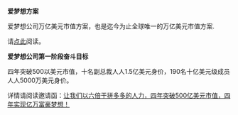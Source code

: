 **爱梦想方案**

爱梦想公司万亿美元市值方案，也是迄今为止全球唯一的万亿美元市值方案.

请[点此](aomoxo.com)阅读。

**爱梦想公司第一阶段奋斗目标**

四年突破500以美元市值，十名副总裁人人1.5亿美元身价，190名十亿美元级成员人人5000万美元身价。

详情请阅读邀请函：[让我们以六倍于拼多多的人力，四年突破500亿美元市值，四年实现亿万富豪梦想！](https://github.com/aomoxo/letter)
